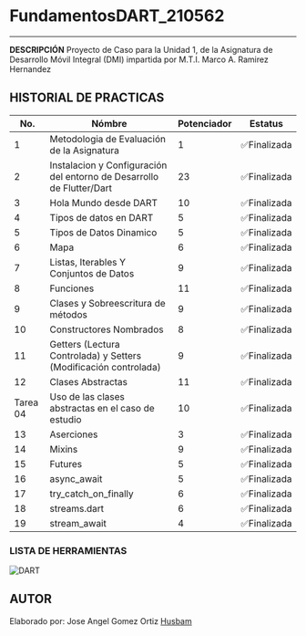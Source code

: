 
# FundamentosDART_210562
----
**DESCRIPCIÓN**
Proyecto de Caso para la Unidad 1, de la Asignatura de Desarrollo Móvil Integral (DMI) impartida por M.T.I. Marco A. Ramirez Hernandez

## HISTORIAL DE PRACTICAS
|No.|Nómbre|Potenciador|Estatus|
|--|--|--|--|
|1|Metodologia de Evaluación de la Asignatura|1|✅Finalizada|
|2|Instalacion y Configuración del entorno de Desarrollo de Flutter/Dart|23|✅Finalizada|
|3|Hola Mundo desde DART| 10|✅Finalizada|
|4|Tipos de datos en DART|5|✅Finalizada|
|5|Tipos de Datos Dinamico|5|✅Finalizada|
|6|Mapa|6|✅Finalizada|
|7|Listas, Iterables Y Conjuntos de Datos|9|✅Finalizada|
|8|Funciones|11|✅Finalizada|
|9|Clases y Sobreescritura de métodos|9|✅Finalizada|
|10|Constructores Nombrados|8|✅Finalizada|
|11|Getters (Lectura Controlada) y Setters (Modificación controlada)|9|✅Finalizada|
|12|Clases Abstractas|11|✅Finalizada|
|Tarea 04|Uso de las clases abstractas en el caso de estudio|10|✅Finalizada|
|13|Aserciones|3|✅Finalizada|
|14|Mixins|9|✅Finalizada|
|15|Futures|5|✅Finalizada|
|16|async_await|5|✅Finalizada|
|17|try_catch_on_finally|6|✅Finalizada|
|18|streams.dart|6|✅Finalizada|
|19|stream_await|4|✅Finalizada|


### LISTA DE HERRAMIENTAS
![DART](https://img.shields.io/badge/Dart-0175C2?style-for-the-badge&logo=dart&logoColor=white)

## AUTOR
Elaborado por: Jose Angel Gomez Ortiz [Husbam](https://github.com/Husbam)

